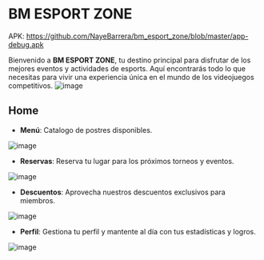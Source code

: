 # BM ESPORT ZONE

APK: https://github.com/NayeBarrera/bm_esport_zone/blob/master/app-debug.apk

Bienvenido a **BM ESPORT ZONE**, tu destino principal para disfrutar de los mejores eventos y actividades de esports. Aquí encontrarás todo lo que necesitas para vivir una experiencia única en el mundo de los videojuegos competitivos.
![image](https://github.com/user-attachments/assets/61800004-5d7e-48af-b0ad-83fe25e67486)
## Home
- **Menú**: Catalogo de postres disponibles.
  
![image](https://github.com/user-attachments/assets/0d37c15f-96b8-4924-8cd9-6cb34166c0c9)

- **Reservas**: Reserva tu lugar para los próximos torneos y eventos.
  
![image](https://github.com/user-attachments/assets/6d0a0729-e74a-46f0-9c12-791030b95d9f)

- **Descuentos**: Aprovecha nuestros descuentos exclusivos para miembros.
  
![image](https://github.com/user-attachments/assets/c5a69cbb-ead2-4653-9a25-ba64a3b16da7)

- **Perfil**: Gestiona tu perfil y mantente al día con tus estadísticas y logros.
  
![image](https://github.com/user-attachments/assets/d57a3419-7a0e-48e8-bf52-b6785ae1199f)



